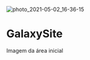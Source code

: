 ![photo_2021-05-02_16-36-15](https://user-images.githubusercontent.com/81721360/116955381-c5cc2a00-ac68-11eb-8984-37ec341e0e6f.jpg)
# GalaxySite
Imagem da área inicial
